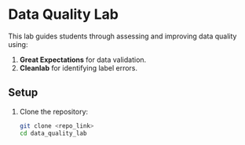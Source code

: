# Data Quality Lab

This lab guides students through assessing and improving data quality using:
1. **Great Expectations** for data validation.
2. **Cleanlab** for identifying label errors.

## Setup

1. Clone the repository:
   ```bash
   git clone <repo_link>
   cd data_quality_lab
